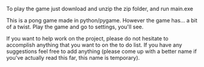 To play the game just download and unzip the zip folder, and run main.exe

This is a pong game made in python/pygame.
However the game has... a bit of a twist. 
Play the game and go to settings, you'll see.

If you want to help work on the project, please do not hesitate to accomplish anything that you want to on the to do list. 
If you have any suggestions feel free to add anything (please come up with a better name if you've actually read this far, this name is temporary).
